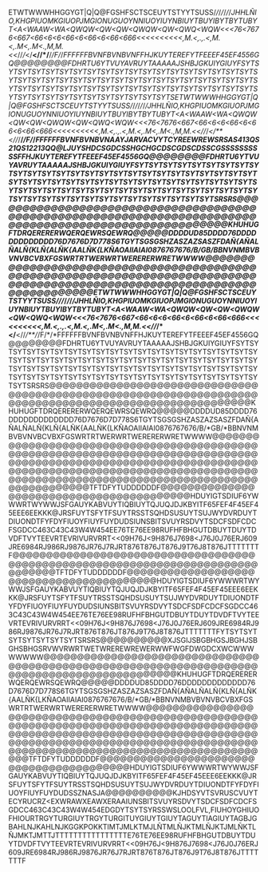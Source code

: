 ETWTWWWHHGGYGT|Q|Q@FGSHFSCTSCEUYTSTYYTSUSS/*/*/*/*/*/*/*JHHLÑIO,KHGPIUOMKGIUOPJMGIONUGUOYNNIUOYIUYNBIUYTBUYIBYTBYTUBYT<A<WAAW<WA<QWQW<QW<QW<QWQW<QW<QWQ<WQW<<<76<7676<667<66<6<6<66<6<66<6<66<666<<<<<<<<<<,M.<,.,.<,M.<,.M<,.M<.,M,M.<<*//*/*</**<//*/**/*/F/*/*FFFFFFBVNFBVNBVNFFHJKUYTEREFYTFEEEF45EF4556GQ@@@@@@@@FDHRTU6YTVUYAVRUYTAAAAAJSHBJGKUIYGIUYFSYTSYTSYTSYTSYTSYTSYTSYTSYTSYTSYTSYTSYTSYTSYTSYTSYTSYTSYTSYTSYTSYTSYTSYTSYTSYTSYTSYTSYTSYTSYTSYTSYTSYTSYTSYTSYTSYTSYTSYTSYTSYTSYTSYTSYTSYTSYTSYTSYTSYTSYTSYTSYTSYTSYTSYTSYTSYTSYTSYTSYTSYTSYTSYTSYTSYTSYTSETWTWWWHHGGYGT|Q|Q@FGSHFSCTSCEUYTSTYYTSUSS/*/*/*/*/*/*/*JHHLÑIO,KHGPIUOMKGIUOPJMGIONUGUOYNNIUOYIUYNBIUYTBUYIBYTBYTUBYT<A<WAAW<WA<QWQW<QW<QW<QWQW<QW<QWQ<WQW<<<76<7676<667<66<6<6<66<6<66<6<66<666<<<<<<<<<<,M.<,.,.<,M.<,.M<,.M<.,M,M.<<*//*/*</**<//*/**/*/F/*/*FFFFFFBVNFBVNBVNAAYJARVACVYTCYREEWREWSRSAS413QS21QS12213QQ@LJUYSHDCSGDCSSHGCHGCDSCGDSCDSSCGSSSSSSSSSSFFHJKUYTEREFYTFEEEF45EF4556GQ@@@@@@@@FDHRTU6YTVUYAVRUYTAAAAAJSHBJGKUIYGIUYFSYTSYTSYTSYTSYTSYTSYTSYTSYTSYTSYTSYTSYTSYTSYTSYTSYTSYTSYTSYTSYTSYTSYTSYTSYTSYTSYTSYTSYTSYTSYTSYTSYTSYTSYTSYTSYTSYTSYTSYTSYTSYTSYTSYTSYTSYTSYTSYTSYTSYTSYTSYTSYTSYTSYTSYTSYTSYTSYTSYTSYTSYTSYTSYTSYTSYTSYTSYTSYTSYTSYTSYTSYTSYTSYTSRSRS@@@@@@@@@@@@@@@@@@@@@@@@@@@@@@@@@@@@@@@@@@@@@@@@@@@@@@@@@@@@@@@@@@@@@@@@@@@@@@@@@@@@@@@@@@@@@@@@@@@@@@@@KHUHUGFTDRQERERERWQERQEWRSQEWRQ@@@@@DDDDUD85DDDD76DDDDDDDDDDDDD76D7676D7D778S6TGYTSGSGSHZASZAZSASZFDAÑ{AÑALÑALÑ{KLÑ{ALÑK{AALÑK{LKÑAOAIIAIAI0876767676/B/*GB/*BBNVNMBVBVNVBCVBXFGSWRTRTWERWRTWERERERWRETWWWW@@@@@@@@@@@@@@@@@@@@@@@@@@@@@@@@@@@@@@@@@@@@@@@@@@@@@@@@@@@@@@@@@@@@@@@@@@@@@@@@@@@@@@@@@@@@@@@@@@@@@@@@@@@@@@@@@@@@@@@@@@@@ETWTWWWHHGGYGT|Q|Q@FGSHFSCTSCEUYTSTYYTSUSS/*/*/*/*/*/*/*JHHLÑIO,KHGPIUOMKGIUOPJMGIONUGUOYNNIUOYIUYNBIUYTBUYIBYTBYTUBYT<A<WAAW<WA<QWQW<QW<QW<QWQW<QW<QWQ<WQW<<<76<7676<667<66<6<6<66<6<66<6<66<666<<<<<<<<<<,M.<,.,.<,M.<,.M<,.M<.,M,M.<<*//*/*</**<//*/**/*/F/*/*FFFFFFBVNFBVNBVNFFHJKUYTEREFYTFEEEF45EF4556GQ@@@@@@@@FDHRTU6YTVUYAVRUYTAAAAAJSHBJGKUIYGIUYFSYTSYTSYTSYTSYTSYTSYTSYTSYTSYTSYTSYTSYTSYTSYTSYTSYTSYTSYTSYTSYTSYTSYTSYTSYTSYTSYTSYTSYTSYTSYTSYTSYTSYTSYTSYTSYTSYTSYTSYTSYTSYTSYTSYTSYTSYTSYTSYTSYTSYTSYTSYTSYTSYTSYTSYTSYTSYTSYTSYTSYTSYTSYTSYTSYTSYTSYTSYTSYTSYTSYTSYTSYTSYTSYTSRSRS@@@@@@@@@@@@@@@@@@@@@@@@@@@@@@@@@@@@@@@@@@@@@@@@@@@@@@@@@@@@@@@@@@@@@@@@@@@@@@@@@@@@@@@@@@@@@@@@@@@@@@@@KHUHUGFTDRQERERERWQERQEWRSQEWRQ@@@@@DDDDUD85DDDD76DDDDDDDDDDDDD76D7676D7D778S6TGYTSGSGSHZASZAZSASZFDAÑ{AÑALÑALÑ{KLÑ{ALÑK{AALÑK{LKÑAOAIIAIAI0876767676/B/*GB/*BBNVNMBVBVNVBCVBXFGSWRTRTWERWRTWERERERWRETWWWW@@@@@@@@@@@@@@@@@@@@@@@@@@@@@@@@@@@@@@@@@@@@@@@@@@@@@@@@@@@@@@@@@@@@@@@@@@@@@@@@@@@@@@@@@@@@@@@@@@@@@@@@@@@@@@@@@@@@@@@@@@@@@@@@@@@@@@@@@@@@@@@@@@@@@@@@@@@@@@@@@@@@@@@@@@@@@@@@@@@@@@@@@@@@@@@@@@@@@@@@@@@@TFTDFYTUDDDDDDF@@@@@@@@@@@@@@@@@@@@@@@@@@@@@@@@@@@@@@@@@HDUYIGTSDIUF6YWWWRTWYWWJSFGAUYKABVUYTIQBIUYTQJUQJDJKBYITF65FEF4F45EF45EEE6EEKKK@JRSFUYTSFYTFSUYTRSSTSQHDSUSUYTSUJWYDVRDUYTDIUONDTFYFDYFIUOYFIUYFUYDUDSIUNSBITSVUYRSDVYTSDCFSDFCDCFSGDCC463C43C43W4W454EE76TE76EE98RUFHFBHGUTDBUYTDUYTDVDFTVYTEEVRTEVRIVURVRRT<<09H76J<9H876J7698<J76J0J76ERJ609JRE6984RJ986RJ9876JR76J7RJRT876T876JT876J9T76J8T876JTTTTTTTF@@@@@@@@@@@@@@@@@@@@@@@@@@@@@@@@@@@@@@@@@@@@@@@@@@@@@@@@@@@@@@@@@@@@@@@@@@@@@@@@TFTDFYTUDDDDDDF@@@@@@@@@@@@@@@@@@@@@@@@@@@@@@@@@@@@@@@@@HDUYIGTSDIUF6YWWWRTWYWWJSFGAUYKABVUYTIQBIUYTQJUQJDJKBYITF65FEF4F45EF45EEE6EEKKK@JRSFUYTSFYTFSUYTRSSTSQHDSUSUYTSUJWYDVRDUYTDIUONDTFYFDYFIUOYFIUYFUYDUDSIUNSBITSVUYRSDVYTSDCFSDFCDCFSGDCC463C43C43W4W454EE76TE76EE98RUFHFBHGUTDBUYTDUYTDVDFTVYTEEVRTEVRIVURVRRT<<09H76J<9H876J7698<J76J0J76ERJ609JRE6984RJ986RJ9876JR76J7RJRT876T876JT876J9T76J8T876JTTTTTTTFYTSYTSYTSYTSYTSYTSYTSYTSRSRS@@@@@@@@@@XJSGIJSBGBHGSJBGHJSBGHSBHGSRVWVRWRTWETWREREWREWERWWFWGFDWGDCXWCWWWWWWWW@@@@@@@@@@@@@@@@@@@@@@@@@@@@@@@@@@@@@@@@@@@@@@@@@@@@@@@@@@@@@@@@@@@@@@@@@@@@@@@@@@@@@@@@@@@@@@KHUHUGFTDRQERERERWQERQEWRSQEWRQ@@@@@DDDDUD85DDDD76DDDDDDDDDDDDD76D7676D7D778S6TGYTSGSGSHZASZAZSASZFDAÑ{AÑALÑALÑ{KLÑ{ALÑK{AALÑK{LKÑAOAIIAIAI0876767676/B/*GB/*BBNVNMBVBVNVBCVBXFGSWRTRTWERWRTWERERERWRETWWWW@@@@@@@@@@@@@@@@@@@@@@@@@@@@@@@@@@@@@@@@@@@@@@@@@@@@@@@@@@@@@@@@@@@@@@@@@@@@@@@@@@@@@@@@@@@@@@@@@@@@@@@@@@@@@@@@@@@@@@@@@@@@@@@@@@@@@@@@@@@@@@@@@@@@@@@@@@@@@@@@@@@@@@@@@@@@@@@@@@@@@@@@@@@@@@@@@@@@@@@@@@@@TFTDFYTUDDDDDDF@@@@@@@@@@@@@@@@@@@@@@@@@@@@@@@@@@@@@@@@@HDUYIGTSDIUF6YWWWRTWYWWJSFGAUYKABVUYTIQBIUYTQJUQJDJKBYITF65FEF4F45EF45EEE6EEKKK@JRSFUYTSFYTFSUYTRSSTSQHDSUSUYTSUJWYDVRDUYTDIUONDTFYFDYFIUOYFIUYFUYDUDSSZNASJA@@@@@@@@@@KJHDSYVTSVRUSCVUYTECYRUCRZ<EXWRAWXEAWXERAAIUNSBITSVUYRSDVYTSDCFSDFCDCFSGDCC463C43C43W4W454EDGDYTSYTSYRSSWSLOOLFVL,FIUHOYGHIUOFHIOURTRGYTURGIUYTRGYTURGITUYGIUYTGIUYTAGUYTIAGIUYTAGBJGBAHLNJKAHLNJKGGKPOKKTIMTJMLKTMJLÑTMLÑJKTMLÑJKTJMLÑKTLÑJMKTJMTTJTTTTTTTTTTTTTTTTE76TE76EE98RUFHFBHGUTDBUYTDUYTDVDFTVYTEEVRTEVRIVURVRRT<<09H76J<9H876J7698<J76J0J76ERJ609JRE6984RJ986RJ9876JR76J7RJRT876T876JT876J9T76J8T876JTTTTTTTF
